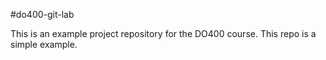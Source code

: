 #do400-git-lab

This is an example project repository for the DO400 course.
This repo is a simple example.
